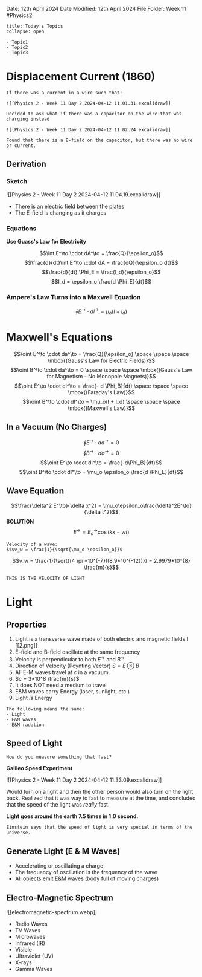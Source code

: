 Date: 12th April 2024
Date Modified: 12th April 2024
File Folder: Week 11
#Physics2

```ad-abstract
title: Today's Topics
collapse: open

- Topic1
- Topic2
- Topic3

```

# Displacement Current (1860)

```ad-summary
If there was a current in a wire such that:

![[Physics 2 - Week 11 Day 2 2024-04-12 11.01.31.excalidraw]]

Decided to ask what if there was a capacitor on the wire that was charging instead

![[Physics 2 - Week 11 Day 2 2024-04-12 11.02.24.excalidraw]]

Found that there is a B-field on the capacitor, but there was no wire or current.
```

## Derivation

### Sketch

![[Physics 2 - Week 11 Day 2 2024-04-12 11.04.19.excalidraw]]

- There is an electric field between the plates
- The E-field is changing as it charges

### Equations

**Use Guass's Law for Electricity**

$$\int E^\to \cdot dA^\to = \frac{Q}{\epsilon_o}$$
$$\frac{d}{dt}\int E^\to \cdot dA = \frac{dQ}{\epsilon_o dt}$$$$\frac{d}{dt} \Phi_E = \frac{I_d}{\epsilon_o}$$
$$I_d = \epsilon_o \frac{d \Phi_E}{dt}$$
### Ampere's Law Turns into a Maxwell Equation

$$\oint B^\to \cdot d l^\to = \mu_o(I+I_d)$$

# Maxwell's Equations

$$\oint E^\to \cdot da^\to = \frac{Q}{\epsilon_o} \space \space \space \mbox{(Gauss's Law for Electric Fields)}$$
$$\oint B^\to \cdot da^\to = 0 \space \space \space \mbox{(Gauss's Law for Magnetism - No Monopole Magnets)}$$
$$\oint E^\to \cdot dl^\to = \frac{- d \Phi_B}{dt} \space \space \space \mbox{(Faraday's Law)}$$
$$\oint B^\to \cdot dl^\to = \mu_o(I + I_d) \space \space \space \mbox{(Maxwell's Law)}$$

## In a Vacuum (No Charges)

$$\oint E^\to \cdot da^\to = 0$$
$$\oint B^\to \cdot da^\to = 0$$
$$\oint E^\to \cdot dl^\to = \frac{-d\Phi_B}{dt}$$
$$\oint B^\to \cdot dl^\to = \mu_o \epsilon_o \frac{d \Phi_E}{dt}$$

## Wave Equation

$$\frac{\delta^2 E^\to}{\delta x^2} = \mu_o\epsilon_o\frac{\delta^2E^\to}{\delta t^2}$$
**SOLUTION**
$$E^\to = E^\to_o \cos(kx-wt)$$

```ad-note
Velocity of a wave:
$$$v_w = \frac{1}{\sqrt{\mu_o \epsilon_o}}$
```

$$v_w = \frac{1}{\sqrt{(4 \pi *10^{-7})(8.9*10^{-12})}} = 2.9979*10^{8} \frac{m}{s}$$
```ad-important
THIS IS THE VELOCITY OF LIGHT
```

# Light

## Properties

1. Light is a transverse wave made of both electric and magnetic fields
   ![[2.png]]
2. E-field and B-field oscillate at the same frequency
3. Velocity is perpendicular to both $E^\to$ and $B^\to$
4. Direction of Velocity (Poynting Vector) $S = E \otimes B$
5. All E-M waves travel at $c$ in a vacuum. 
6. $c = 3*10^8 \frac{m}{s}$
7. It does NOT need a medium to travel
8. E&M waves carry Energy (laser, sunlight, etc.)
9. Light *is* Energy

```ad-note
The following means the same:
- Light
- E&M waves
- E&M radation
```

## Speed of Light

```ad-question
How do you measure something that fast?
```

**Galileo Speed Experiment**

![[Physics 2 - Week 11 Day 2 2024-04-12 11.33.09.excalidraw]]

Would turn on a light and then the other person would also turn on the light back. Realized that it was way to fast to measure at the time, and concluded that the speed of the light was *really* fast.

**Light goes around the earth 7.5 times in 1.0 second.**

```ad-note
Einstein says that the speed of light is very special in terms of the universe.
```

## Generate Light (E & M Waves)

- Accelerating or oscillating a charge
- The frequency of oscillation is the frequency of the wave
- All objects emit E&M waves (body full of moving charges)

## Electro-Magnetic Spectrum

![[electromagnetic-spectrum.webp]]

- Radio Waves
- TV Waves
- Microwaves
- Infrared (IR)
- Visible
- Ultraviolet (UV)
- X-rays
- Gamma Waves

